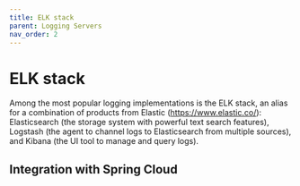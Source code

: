 ```yaml
---
title: ELK stack
parent: Logging Servers
nav_order: 2
---
```


# ELK stack
Among the most popular logging implementations is the ELK stack, an alias for a 
combination of products from Elastic (https://www.elastic.co/): Elasticsearch (the 
storage system with powerful text search features), Logstash (the agent to channel logs to 
Elasticsearch from multiple sources), and Kibana (the UI tool to manage and query logs).

## Integration with Spring Cloud
